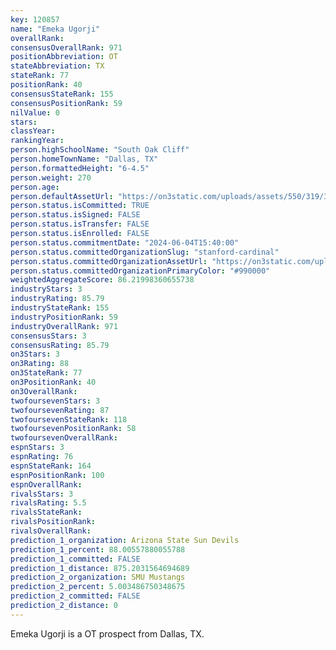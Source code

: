 ```yaml
---
key: 120857
name: "Emeka Ugorji"
overallRank: 
consensusOverallRank: 971
positionAbbreviation: OT
stateAbbreviation: TX
stateRank: 77
positionRank: 40
consensusStateRank: 155
consensusPositionRank: 59
nilValue: 0
stars: 
classYear: 
rankingYear: 
person.highSchoolName: "South Oak Cliff"
person.homeTownName: "Dallas, TX"
person.formattedHeight: "6-4.5"
person.weight: 270
person.age: 
person.defaultAssetUrl: "https://on3static.com/uploads/assets/550/319/319550.jpeg"
person.status.isCommitted: TRUE
person.status.isSigned: FALSE
person.status.isTransfer: FALSE
person.status.isEnrolled: FALSE
person.status.commitmentDate: "2024-06-04T15:40:00"
person.status.committedOrganizationSlug: "stanford-cardinal"
person.status.committedOrganizationAssetUrl: "https://on3static.com/uploads/assets/255/150/150255.svg"
person.status.committedOrganizationPrimaryColor: "#990000"
weightedAggregateScore: 86.21998360655738
industryStars: 3
industryRating: 85.79
industryStateRank: 155
industryPositionRank: 59
industryOverallRank: 971
consensusStars: 3
consensusRating: 85.79
on3Stars: 3
on3Rating: 88
on3StateRank: 77
on3PositionRank: 40
on3OverallRank: 
twofoursevenStars: 3
twofoursevenRating: 87
twofoursevenStateRank: 118
twofoursevenPositionRank: 58
twofoursevenOverallRank: 
espnStars: 3
espnRating: 76
espnStateRank: 164
espnPositionRank: 100
espnOverallRank: 
rivalsStars: 3
rivalsRating: 5.5
rivalsStateRank: 
rivalsPositionRank: 
rivalsOverallRank: 
prediction_1_organization: Arizona State Sun Devils
prediction_1_percent: 88.00557880055788
prediction_1_committed: FALSE
prediction_1_distance: 875.2031564694689
prediction_2_organization: SMU Mustangs
prediction_2_percent: 5.003486750348675
prediction_2_committed: FALSE
prediction_2_distance: 0
---
```

Emeka Ugorji is a OT prospect from Dallas, TX.